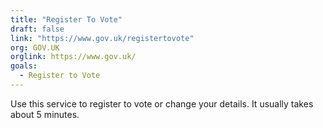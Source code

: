 ```yaml
---
title: "Register To Vote"
draft: false
link: "https://www.gov.uk/registertovote"
org: GOV.UK
orglink: https://www.gov.uk/
goals:
  - Register to Vote
---
```


Use this service to register to vote or change your details. It usually takes about 5 minutes.

<!--more-->
